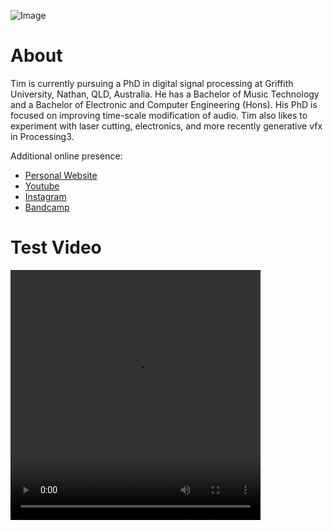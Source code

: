 ![Image](http://timrobertssound.com.au/Electronics_files/6002031946_d2b0cb3034_b.jpg)

# About

Tim is currently pursuing a PhD in digital signal processing at Griffith University, Nathan, QLD, Australia.
He has a Bachelor of Music Technology and a Bachelor of Electronic and Computer Engineering (Hons).
His PhD is focused on improving time-scale modification of audio.
Tim also likes to experiment with laser cutting, electronics, and more recently generative vfx in Processing3.

Additional online presence:
- [Personal Website](http://www.timrobertssound.com.au)
- [Youtube](https://www.youtube.com/c/TimRobertsSound)
- [Instagram](https://www.instagram.com/zygurt)
- [Bandcamp](https://timrobertssound.bandcamp.com)

# Test Video

<video width="400" height="400" controls>
 <source src="https://github.com/zygurt/zygurt.github.io/blob/master/Media/Sines.mp4" type="video/mp4">
Your browser does not support the video tag.
</video>
